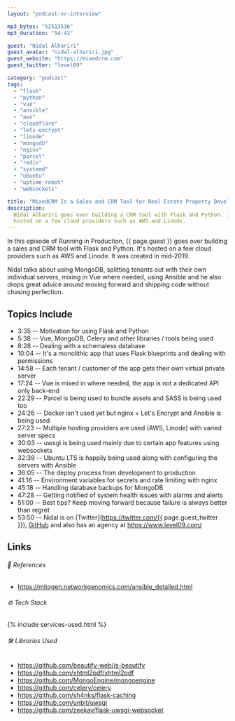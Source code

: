 ```yaml
---
layout: "podcast-or-interview"

mp3_bytes: "52513536"
mp3_duration: "54:42"

guest: "Nidal Alhariri"
guest_avatar: "nidal-alhariri.jpg"
guest_website: "https://mixedcrm.com"
guest_twitter: "level09"

category: "podcast"
tags:
  - "flask"
  - "python"
  - "vue"
  - "ansible"
  - "aws"
  - "cloudflare"
  - "lets-encrypt"
  - "linode"
  - "mongodb"
  - "nginx"
  - "parcel"
  - "redis"
  - "systemd"
  - "ubuntu"
  - "uptime-robot"
  - "websockets"

title: "MixedCRM Is a Sales and CRM Tool for Real Estate Property Developers" 
description:
  Nidal Alhariri goes over building a CRM tool with Flask and Python. It's
  hosted on a few cloud providers such as AWS and Linode.
---
```


In this episode of Running in Production, {{ page.guest }} goes over building a
sales and CRM tool with Flask and Python. It's hosted on a few cloud providers
such as AWS and Linode. It was created in mid-2019.

Nidal talks about using MongoDB, splitting tenants out with their own
individual servers, mixing in Vue where needed, using Ansible and he also drops
great advice around moving forward and shipping code without chasing perfection.

## Topics Include

- 3:35 -- Motivation for using Flask and Python
- 5:38 -- Vue, MongoDB, Celery and other libraries / tools being used
- 8:28 -- Dealing with a schemaless database
- 10:04 -- It's a monolithic app that uses Flask blueprints and dealing with permissions
- 14:58 -- Each tenant / customer of the app gets their own virtual private server
- 17:24 -- Vue is mixed in where needed, the app is not a dedicated API only back-end
- 22:29 -- Parcel is being used to bundle assets and SASS is being used too
- 24:26 -- Docker isn't used yet but nginx + Let's Encrypt and Ansible is being used
- 27:23 -- Multiple hosting providers are used (AWS, Linode) with varied server specs
- 30:03 -- uwsgi is being used mainly due to certain app features using websockets
- 32:39 -- Ubuntu LTS is happily being used along with configuring the servers with Ansible
- 36:05 -- The deploy process from development to production
- 41:16 -- Environment variables for secrets and rate limiting with nginx
- 45:18 -- Handling database backups for MongoDB
- 47:28 -- Getting notified of system health issues with alarms and alerts
- 51:00 -- Best tips? Keep moving forward because failure is always better than regret
- 53:50 -- Nidal is on [Twitter](https://twitter.com/{{ page.guest_twitter }}), [GitHub](https://github.com/level09) and also has an agency at <https://www.level09.com/>

## Links

###### 📄 References

- <https://mitogen.networkgenomics.com/ansible_detailed.html>

###### ⚙️ Tech Stack

{% include services-used.html %}

###### 🛠 Libraries Used

- <https://github.com/beautify-web/js-beautify>
- <https://github.com/xhtml2pdf/xhtml2pdf>
- <https://github.com/MongoEngine/mongoengine>
- <https://github.com/celery/celery>
- <https://github.com/sh4nks/flask-caching>
- <https://github.com/unbit/uwsgi>
- <https://github.com/zeekay/flask-uwsgi-websocket>
